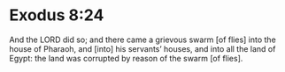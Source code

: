 # Exodus 8:24

And the LORD did so; and there came a grievous swarm [of flies] into the house of Pharaoh, and [into] his servants’ houses, and into all the land of Egypt: the land was corrupted by reason of the swarm [of flies].
